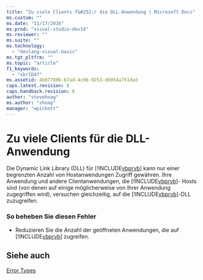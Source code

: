 ```yaml
---
title: "Zu viele Clients f&#252;r die DLL-Anwendung | Microsoft Docs"
ms.custom: ""
ms.date: "11/17/2016"
ms.prod: "visual-studio-dev14"
ms.reviewer: ""
ms.suite: ""
ms.technology: 
  - "devlang-visual-basic"
ms.tgt_pltfrm: ""
ms.topic: "article"
f1_keywords: 
  - "vbrID47"
ms.assetid: 4b87780b-67ad-4c96-9253-db954a751dad
caps.latest.revision: 8
caps.handback.revision: 8
author: "stevehoag"
ms.author: "shoag"
manager: "wpickett"
---
```

# Zu viele Clients f&#252;r die DLL-Anwendung
Die Dynamic Link Library \(DLL\) für [!INCLUDE[vbprvb](../../csharp/programming-guide/concepts/linq/includes/vbprvb_md.md)] kann nur einer begrenzten Anzahl von Hostanwendungen Zugriff gewähren. Ihre Anwendung und andere Clientanwendungen, die [!INCLUDE[vbprvb](../../csharp/programming-guide/concepts/linq/includes/vbprvb_md.md)]\- Hosts sind \(von denen auf einige möglicherweise von Ihrer Anwendung zugegriffen wird\), versuchen gleichzeitig, auf die [!INCLUDE[vbprvb](../../csharp/programming-guide/concepts/linq/includes/vbprvb_md.md)]\-DLL zuzugreifen.  
  
### So beheben Sie diesen Fehler  
  
-   Reduzieren Sie die Anzahl der geöffneten Anwendungen, die auf [!INCLUDE[vbprvb](../../csharp/programming-guide/concepts/linq/includes/vbprvb_md.md)] zugreifen.  
  
## Siehe auch  
 [Error Types](../../visual-basic/programming-guide/language-features/error-types.md)